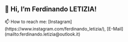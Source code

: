 <h2>👋 Hi, I’m Ferdinando LETIZIA!</h3>
📫 How to reach me: [Instagram](https://www.instagram.com/ferdinando_letizia/), [E-Mail](mailto:ferdinando.letizia@outlook.it)
